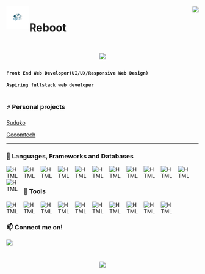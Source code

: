 <img align="right" src="https://visitor-badge.laobi.icu/badge?page_id=g-r-i-a-n.g-r-i-a-n"/>

<img width="60px" align="left" src="/CpeDev.png" />

# Reboot

<h1 align="center">
   <img src="https://readme-typing-svg.herokuapp.com/?font=Righteous&size=35&center=true&vCenter=true&width=500&height=70&duration=4000&lines=Hi+There!+👋;+I'm+Grian+Gajila!;" />
</h1>

<p>

**`Front End Web Developer(UI/UX/Responsive Web Design)`**

</p>
<p>

**`Aspiring fullstack web developer`**

</p>

#

### ⚡ Personal projects

<p>
   <a decoration="none" href="https://sudoku-game.pages.dev">
      Suduko
   </a>
</p>
<p>
   <a href="https://cpedevgame.pages.dev">
      Gecomtech
   </a>
</p>

---

### 🧰 Languages, Frameworks and Databases

<img align="left" alt="HTML" width="35px" style="padding-right:10px;" src="https://skillicons.dev/icons?i=html" />
<img align="left" alt="HTML" width="35px" style="padding-right:10px;" src="https://skillicons.dev/icons?i=css" />
<img align="left" alt="HTML" width="35px" style="padding-right:10px;" src="https://skillicons.dev/icons?i=js" />
<img align="left" alt="HTML" width="35px" style="padding-right:10px;" src="https://skillicons.dev/icons?i=bootstrap" />
<img align="left" alt="HTML" width="35px" style="padding-right:10px;" src="https://skillicons.dev/icons?i=react" />
<img align="left" alt="HTML" width="35px" style="padding-right:10px;" src="https://skillicons.dev/icons?i=nodejs" />
<img align="left" alt="HTML" width="35px" style="padding-right:10px;" src="https://skillicons.dev/icons?i=nextjs" />
<img align="left" alt="HTML" width="35px" style="padding-right:10px;" src="https://skillicons.dev/icons?i=tailwind" />
<img align="left" alt="HTML" width="35px" style="padding-right:10px;" src="https://skillicons.dev/icons?i=sass" />
<img align="left" alt="HTML" width="35px" style="padding-right:10px;" src="https://skillicons.dev/icons?i=cs" />
<img align="left" alt="HTML" width="35px" style="padding-right:10px;" src="https://skillicons.dev/icons?i=dotnet" />
<img align="left" alt="HTML" width="35px" style="padding-right:10px;" src="https://skillicons.dev/icons?i=mongodb" />
<br/>

#

### 🧰 Tools

<img align="left" alt="HTML" width="35px" style="padding-right:10px;" src="https://skillicons.dev/icons?i=git" />
<img align="left" alt="HTML" width="35px" style="padding-right:10px;" src="https://skillicons.dev/icons?i=github" />
<img align="left" alt="HTML" width="35px" style="padding-right:10px;" src="https://skillicons.dev/icons?i=linux" />
<img align="left" alt="HTML" width="35px" style="padding-right:10px;" src="https://skillicons.dev/icons?i=docker" />
<img align="left" alt="HTML" width="35px" style="padding-right:10px;" src="https://skillicons.dev/icons?i=postman" />
<img align="left" alt="HTML" width="35px" style="padding-right:10px;" src="https://skillicons.dev/icons?i=vite" />
<img align="left" alt="HTML" width="35px" style="padding-right:10px;" src="https://skillicons.dev/icons?i=wasm" />
<img align="left" alt="HTML" width="35px" style="padding-right:10px;" src="https://skillicons.dev/icons?i=powershell" />
<img align="left" alt="HTML" width="35px" style="padding-right:10px;" src="https://skillicons.dev/icons?i=ps" />
<img align="left" alt="HTML" width="35px" style="padding-right:10px;" src="https://skillicons.dev/icons?i=vscode" />
<br/>

#

### 📫 Connect me on!

<div>
<a href="https://linkedin.com/in/pedro-sales-muniz" target="_blank">
    <img src="https://img.shields.io/badge/LinkedIn-0077B5?style=for-the-badge&logo=linkedin&logoColor=white" target="_blank" />
</a>
</div>

#

<h3 align="center">
   <img src="https://readme-typing-svg.herokuapp.com/?font=Righteous&size=35&center=true&vCenter=true&width=500&height=70&duration=4000&lines=Alright!+✌️;+Thankyou+for+visiting!;" />
</h3>
